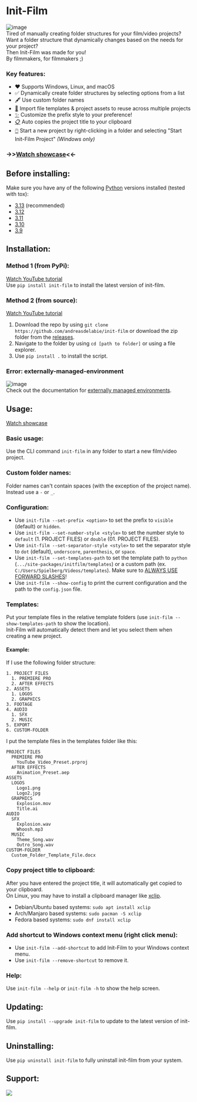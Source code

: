 # Init-Film  
![image](https://github.com/user-attachments/assets/9d9dd462-6b83-4ac7-a3d9-4efb88e4fb72)  
Tired of manually creating folder structures for your film/video projects?  
Want a folder structure that dynamically changes based on the needs for your project?  
Then Init-Film was made for you!  
By filmmakers, for filmmakers ;)  


### Key features:  
- ♥️ Supports Windows, Linux, and macOS
- ✅ Dynamically create folder structures by selecting options from a list  
- 🖋️ Use custom folder names  
- [📝](https://github.com/andreasdelabie/init-film/edit/main/README.md#add-shortcut-to-windows-context-menu-right-click-menu) Import file templates & project assets to reuse across multiple projects  
- [✨](https://github.com/andreasdelabie/init-film/edit/main/README.md#add-shortcut-to-windows-context-menu-right-click-menu) Customize the prefix style to your preference!
- [📋](https://github.com/andreasdelabie/init-film/edit/main/README.md#add-shortcut-to-windows-context-menu-right-click-menu) Auto copies the project title to your clipboard
- [🖱️](https://github.com/andreasdelabie/init-film/edit/main/README.md#add-shortcut-to-windows-context-menu-right-click-menu) Start a new project by right-clicking in a folder and selecting "Start Init-Film Project" *(Windows only)*  
### ->>[Watch showcase](https://www.youtube.com/watch?v=QheWe-1PqUM)<<-  


## Before installing:  
Make sure you have any of the following [Python](https://www.python.org/) versions installed (tested with tox):  
  - [3.13](https://www.python.org/downloads/release/python-3132/) (recommended)  
  - [3.12](https://www.python.org/downloads/release/python-3129/)  
  - [3.11](https://www.python.org/downloads/release/python-3119/)  
  - [3.10](https://www.python.org/downloads/release/python-31011/)  
  - [3.9](https://www.python.org/downloads/release/python-3913/)  


## Installation:  
### Method 1 (from PyPi):  
[Watch YouTube tutorial](https://www.youtube.com/watch?v=Z5_rhFlNFM8)  
Use `pip install init-film` to install the latest version of init-film.  

### Method 2 (from source):  
[Watch YouTube tutorial](https://www.youtube.com/watch?v=oiKy_RU5WHE)  
1. Download the repo by using `git clone https://github.com/andreasdelabie/init-film` or download the zip folder from the [releases](https://github.com/andreasdelabie/init-film/releases).  
2. Navigate to the folder by using `cd [path to folder]` or using a file explorer.  
3. Use `pip install .` to install the script.  

### Error: externally-managed-environment
![image](https://github.com/user-attachments/assets/71cae57b-8baf-4a1f-b0ac-3bbf978bff38)  
Check out the documentation for [externally managed environments](https://github.com/andreasdelabie/init-film/blob/main/README-ExternallyManagedEnvironments.md).  


## Usage:  
[Watch showcase](https://www.youtube.com/watch?v=QheWe-1PqUM)  

### Basic usage:  
Use the CLI command `init-film` in any folder to start a new film/video project.  

### Custom folder names:  
Folder names can't contain spaces (with the exception of the project name). Instead use a `-` or `_`.  

### Configuration:  
- Use `init-film --set-prefix <option>` to set the prefix to `visible` (default) or `hidden`.
- Use `init-film --set-number-style <style>` to set the number style to `default` (1. PROJECT FILES) or `double` (01. PROJECT FILES).  
- Use `init-film --set-separator-style <style>` to set the separator style to `dot` (default), `underscore`, `parenthesis`, or `space`.  
- Use `init-film --set-templates-path` to set the template path to `python` (`.../site-packages/initfilm/templates`) or a custom path (ex. `C:/Users/Spielberg/Videos/templates`). Make sure to <ins>ALWAYS USE FORWARD SLASHES</ins>!  
- Use `init-film --show-config` to print the current configuration and the path to the `config.json` file.  

### Templates:  
Put your template files in the relative template folders (use `init-film --show-templates-path` to show the location).  
Init-Film will automatically detect them and let you select them when creating a new project.  
#### Example:  
If I use the following folder structure:  
```
1. PROJECT FILES
  1. PREMIERE PRO
  2. AFTER EFFECTS
2. ASSETS
  1. LOGOS
  2. GRAPHICS
3. FOOTAGE
4. AUDIO
  1. SFX
  2. MUSIC
5. EXPORT
6. CUSTOM-FOLDER
```
I put the template files in the templates folder like this:  
```
PROJECT FILES
  PREMIERE PRO
    YouTube_Video_Preset.prproj
  AFTER EFFECTS
    Animation_Preset.aep
ASSETS
  LOGOS
    Logo1.png
    Logo2.jpg
  GRAPHICS
    Explosion.mov
    Title.ai
AUDIO
  SFX
    Explosion.wav
    Whoosh.mp3
  MUSIC
    Theme_Song.wav
    Outro_Song.wav
CUSTOM-FOLDER
  Custom_Folder_Template_File.docx
```

### Copy project title to clipboard:
After you have entered the project title, it will automatically get copied to your clipboard.  
On Linux, you may have to install a clipboard manager like [xclip](https://github.com/astrand/xclip).  
- Debian/Ubuntu based systems: `sudo apt install xclip`  
- Arch/Manjaro based systems: `sudo pacman -S xclip`  
- Fedora based systems: `sudo dnf install xclip`  

### Add shortcut to Windows context menu (right click menu):  
- Use `init-film --add-shortcut` to add Init-Film to your Windows context menu.  
- Use `init-film --remove-shortcut` to remove it.  


### Help:  
Use `init-film --help` or `init-film -h` to show the help screen.  


## Updating:  
Use `pip install --upgrade init-film` to update to the latest version of init-film.  


## Uninstalling:  
Use `pip uninstall init-film` to fully uninstall init-film from your system.  


## Support:  
<a href="https://www.buymeacoffee.com/andreasdelabie"><img src="https://img.buymeacoffee.com/button-api/?text=Buy me a coffee&emoji=☕&slug=andreasdelabie&button_colour=FFDD00&font_colour=000000&font_family=Comic&outline_colour=000000&coffee_colour=ffffff"/></a>  
